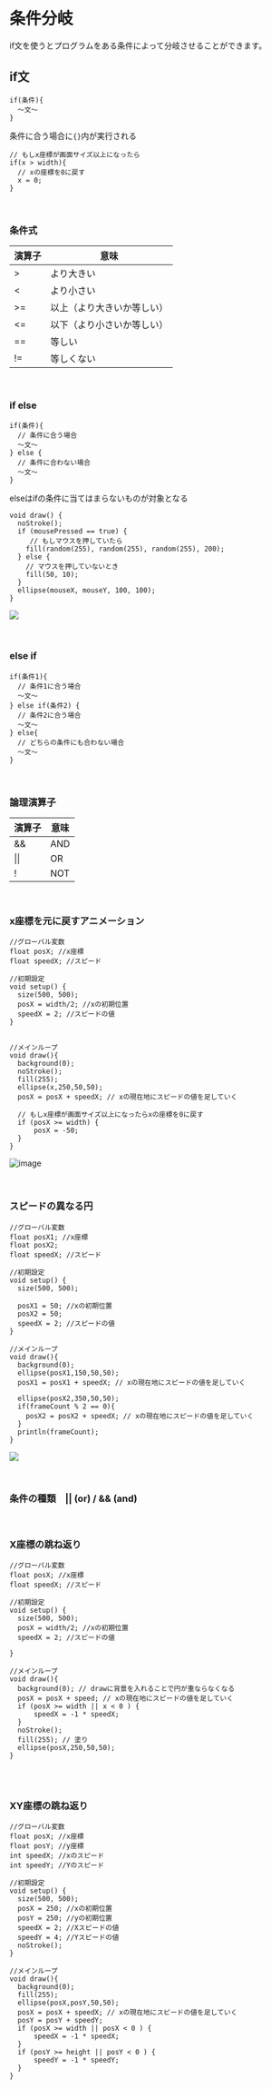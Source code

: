 # 条件分岐

if文を使うとプログラムをある条件によって分岐させることができます。

## if文

```
if(条件){
  〜文〜
}
```
条件に合う場合に`{}`内が実行される

```
// もしx座標が画面サイズ以上になったら
if(x > width){
  // xの座標を0に戻す
  x = 0;
}
```

&nbsp;

### 条件式


| 演算子 | 意味 |
|-----------|------------|
| > | より大きい |
| < | より小さい |
| >= | 以上（より大きいか等しい） |
| <= | 以下（より小さいか等しい） |
| == | 等しい |
| != | 等しくない |

&nbsp;
&nbsp;

### if else 


```
if(条件){
  // 条件に合う場合
  〜文〜
} else {
  // 条件に合わない場合
  〜文〜
}
```
elseはifの条件に当てはまらないものが対象となる

```
void draw() {
  noStroke();
  if (mousePressed == true) {
  	 // もしマウスを押していたら
    fill(random(255), random(255), random(255), 200);
  } else {
  	// マウスを押していないとき
    fill(50, 10);
  }
  ellipse(mouseX, mouseY, 100, 100);
}
```

![](img/sketch_if01.png)

&nbsp;

### else if


```
if(条件1){
  // 条件1に合う場合
  〜文〜
} else if(条件2) {
  // 条件2に合う場合
  〜文〜
} else{
  // どちらの条件にも合わない場合
  〜文〜
}
```

&nbsp;
&nbsp;

### 論理演算子

| 演算子 | 意味 |
|-----------|------------|
| && | AND |
| \|\| | OR | 
| ! | NOT | 


&nbsp;
&nbsp;

### x座標を元に戻すアニメーション

```
//グローバル変数
float posX; //x座標
float speedX; //スピード

//初期設定
void setup() {
  size(500, 500);
  posX = width/2; //xの初期位置
  speedX = 2; //スピードの値
}


//メインループ
void draw(){
  background(0);
  noStroke();
  fill(255);
  ellipse(x,250,50,50);
  posX = posX + speedX; // xの現在地にスピードの値を足していく
  
  // もしx座標が画面サイズ以上になったらxの座標を0に戻す
  if (posX >= width) {
      posX = -50;
  }
}

```

![image](https://yonekura907.github.io/dh17processing/math2.png)


&nbsp;

### スピードの異なる円

```
//グローバル変数
float posX1; //x座標
float posX2;
float speedX; //スピード

//初期設定
void setup() {
  size(500, 500);

  posX1 = 50; //xの初期位置
  posX2 = 50;
  speedX = 2; //スピードの値
}

//メインループ
void draw(){
  background(0);
  ellipse(posX1,150,50,50);
  posX1 = posX1 + speedX; // xの現在地にスピードの値を足していく
  
  ellipse(posX2,350,50,50);
  if(frameCount % 2 == 0){
    posX2 = posX2 + speedX; // xの現在地にスピードの値を足していく
  }
  println(frameCount);
}
```

![](img/sketch_if02.png)


&nbsp;
&nbsp;

### 条件の種類　|| (or) / && (and)


&nbsp;
&nbsp;

### X座標の跳ね返り
```
//グローバル変数
float posX; //x座標
float speedX; //スピード

//初期設定
void setup() {
  size(500, 500);
  posX = width/2; //xの初期位置
  speedX = 2; //スピードの値
  
}

//メインループ
void draw(){
  background(0); // drawに背景を入れることで円が重ならなくなる
  posX = posX + speed; // xの現在地にスピードの値を足していく
  if (posX >= width || x < 0 ) {
      speedX = -1 * speedX;
  }
  noStroke();
  fill(255); // 塗り
  ellipse(posX,250,50,50);
}


```

&nbsp;
&nbsp;

### XY座標の跳ね返り

```
//グローバル変数
float posX; //x座標
float posY; //y座標
int speedX; //xのスピード
int speedY; //Yのスピード

//初期設定
void setup() {
  size(500, 500);
  posX = 250; //xの初期位置
  posY = 250; //yの初期位置
  speedX = 2; //Xスピードの値
  speedY = 4; //Yスピードの値
  noStroke();
}

//メインループ
void draw(){
  background(0);
  fill(255);
  ellipse(posX,posY,50,50);
  posX = posX + speedX; // xの現在地にスピードの値を足していく
  posY = posY + speedY;
  if (posX >= width || posX < 0 ) {
      speedX = -1 * speedX;
  }
  if (posY >= height || posY < 0 ) {
      speedY = -1 * speedY;
  }
}
```

